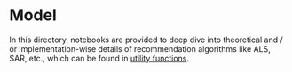 # Model

In this directory, notebooks are provided to deep dive into theoretical and / or implementation-wise
 details of recommendation algorithms like ALS, SAR, etc., which can be found in [utility functions](../../reco_utils).
